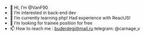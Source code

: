 - 👋 Hi, I’m @VanF90
- 👀 I’m interested in back-end dev
- 🌱 I’m currently learning php! Had experience with ReactJS!
- 💞️ I’m looking for trainee position for free
- 📫 How to reach me : buderdegi@mail.ru telegram: @carnage_v

<!---
VanF90/VanF90 is a ✨ special ✨ repository because its `README.md` (this file) appears on your GitHub profile.
You can click the Preview link to take a look at your changes.
--->
